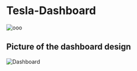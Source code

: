# Tesla-Dashboard
![ooo](https://github.com/laaouinihaitam/Tesla-Dashboard/assets/107327154/ddaa78f5-7fbb-40ad-bccd-b81dab3607a3)

## Picture of the dashboard design
![Dashboard](https://github.com/laaouinihaitam/Tesla-Dashboard/assets/107327154/838f5a6a-0caf-41b3-af1c-0ce0726522ce)
